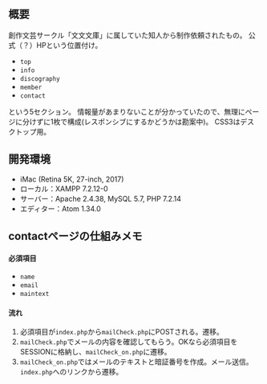 ## 概要
創作文芸サークル「文文文庫」に属していた知人から制作依頼されたもの。
公式（？）HPという位置付け。
 - `top`
 - `info`
 - `discography`
 - `member`
 - `contact`
 
という5セクション。
情報量があまりないことが分かっていたので、無理にページに分けずに1枚で構成(レスポンシブにするかどうかは勘案中)。
CSS3はデスクトップ用。



## 開発環境
 - iMac (Retina 5K, 27-inch, 2017)
 - ローカル：XAMPP 7.2.12-0
 - サーバー：Apache 2.4.38, MySQL 5.7, PHP 7.2.14
 - エディター：Atom 1.34.0


## contactページの仕組みメモ
#### 必須項目
 - `name`
 - `email`
 - `maintext`

#### 流れ
1. 必須項目が`index.php`から`mailCheck.php`にPOSTされる。遷移。
2. `mailCheck.php`でメールの内容を確認してもらう。OKなら必須項目をSESSIONに格納し、`mailCheck_on.php`に遷移。
2. `mailCheck_on.php`ではメールのテキストと暗証番号を作成。メール送信。`index.php`へのリンクから遷移。
